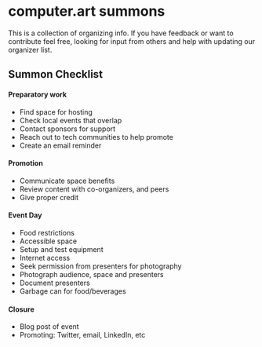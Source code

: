 # computer.art summons

This is a collection of organizing info. If you have feedback or want to contribute feel free, looking for input from others and help with updating our organizer list.

## Summon Checklist

#### Preparatory work
* Find space for hosting
* Check local events that overlap
* Contact sponsors for support
* Reach out to tech communities to help promote
* Create an email reminder

#### Promotion
* Communicate space benefits
* Review content with co-organizers, and peers
* Give proper credit

#### Event Day
* Food restrictions
* Accessible space
* Setup and test equipment
* Internet access
* Seek permission from presenters for photography
* Photograph audience, space and presenters
* Document presenters
* Garbage can for food/beverages

#### Closure
* Blog post of event
* Promoting: Twitter, email, LinkedIn, etc